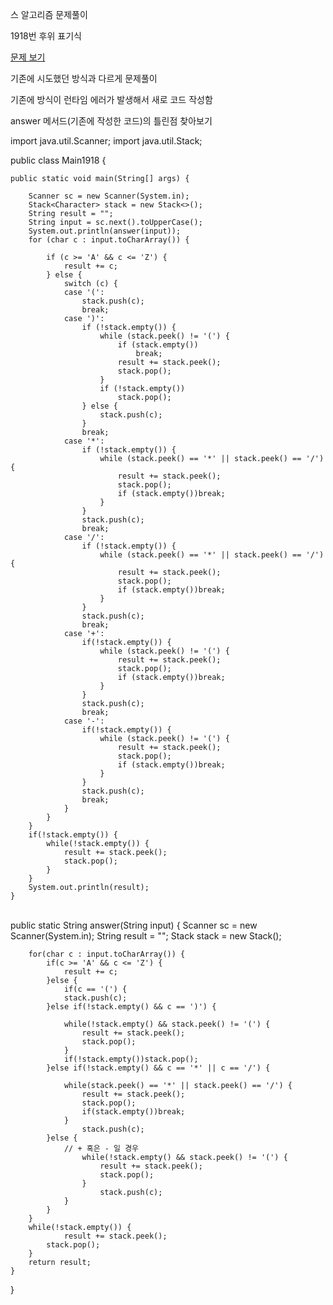 스 알고리즘 문제풀이 

1918번  후위 표기식

<a href="https://www.acmicpc.net/problem/1918">문제 보기</a>

기존에 시도했던 방식과 다르게 문제풀이

기존에 방식이 런타임 에러가 발생해서 새로 코드 작성함 

answer 메서드(기존에 작성한 코드)의 틀린점 찾아보기



import java.util.Scanner;
import java.util.Stack;

public class Main1918 {

	public static void main(String[] args) {
	
		Scanner sc = new Scanner(System.in);
		Stack<Character> stack = new Stack<>();
		String result = "";
		String input = sc.next().toUpperCase();
		System.out.println(answer(input));
		for (char c : input.toCharArray()) {
	
			if (c >= 'A' && c <= 'Z') {
				result += c;
			} else {
				switch (c) {
				case '(':
					stack.push(c);
					break;
				case ')':
					if (!stack.empty()) {
						while (stack.peek() != '(') {
							if (stack.empty())
								break;
							result += stack.peek();
							stack.pop();
						}
						if (!stack.empty())
							stack.pop();
					} else {
						stack.push(c);
					}
					break;
				case '*':
					if (!stack.empty()) {
						while (stack.peek() == '*' || stack.peek() == '/') {
							result += stack.peek();
							stack.pop();
							if (stack.empty())break;
						}
					}
					stack.push(c);
					break;
				case '/':
					if (!stack.empty()) {
						while (stack.peek() == '*' || stack.peek() == '/') {
							result += stack.peek();
							stack.pop();
							if (stack.empty())break;
						}
					}
					stack.push(c);
					break;
				case '+':
					if(!stack.empty()) {
						while (stack.peek() != '(') {
							result += stack.peek();
							stack.pop();
							if (stack.empty())break;
						}
					}
					stack.push(c);
					break;
				case '-':
					if(!stack.empty()) {
						while (stack.peek() != '(') {
							result += stack.peek();
							stack.pop();
							if (stack.empty())break;
						}
					}
					stack.push(c);
					break;
				}
			}
		}
		if(!stack.empty()) {
			while(!stack.empty()) {
				result += stack.peek();
				stack.pop();
			}
		}
		System.out.println(result);
	}




​	
	public static String answer(String input) {
		Scanner sc = new Scanner(System.in);
		String result = "";
		Stack<Character> stack = new Stack<Character>();
		
		for(char c : input.toCharArray()) {
			if(c >= 'A' && c <= 'Z') {
				result += c;
			}else {
				if(c == '(') {
				stack.push(c);
			}else if(!stack.empty() && c == ')') {
				
				while(!stack.empty() && stack.peek() != '(') {
					result += stack.peek();
					stack.pop();
				}
				if(!stack.empty())stack.pop();
			}else if(!stack.empty() && c == '*' || c == '/') {
				
				while(stack.peek() == '*' || stack.peek() == '/') {
					result += stack.peek();
					stack.pop();
					if(stack.empty())break;
				}
					stack.push(c);
			}else {
				// + 혹은 - 일 경우
					while(!stack.empty() && stack.peek() != '(') {
					 	result += stack.peek();
						stack.pop();
					}
						stack.push(c);
				}
			}
		}
		while(!stack.empty()) {
				result += stack.peek();
			stack.pop();
		}
		return result;
	}


}

